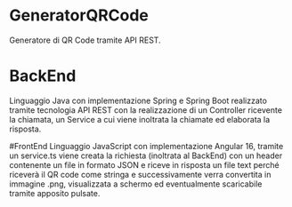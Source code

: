 # GeneratorQRCode
Generatore di QR Code tramite API REST.

# BackEnd 
Linguaggio Java con implementazione Spring e Spring Boot realizzato tramite tecnologia API REST con la realizzazione di un Controller ricevente la chiamata, un Service a cui viene inoltrata la chiamate ed elaborata la risposta.

#FrontEnd
Linguaggio JavaScript con implementazione Angular 16, tramite un service.ts viene creata la richiesta (inoltrata al BackEnd) con un header contenente un file in formato JSON e riceve in risposta un file text perché riceverà il QR code come stringa e successivamente verra convertita in immagine .png, visualizzata a schermo ed eventualmente scaricabile tramite apposito pulsate.

